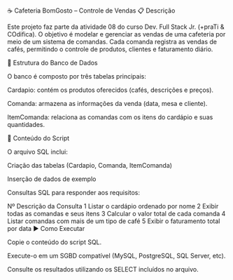 ☕ Cafeteria BomGosto – Controle de Vendas
📋 Descrição

Este projeto faz parte da atividade 08 do curso Dev. Full Stack Jr. (+praTi & COdifica). 
O objetivo é modelar e gerenciar as vendas de uma cafeteria por meio de um sistema de comandas.
Cada comanda registra as vendas de cafés, permitindo o controle de produtos, clientes e faturamento diário.

🧱 Estrutura do Banco de Dados

O banco é composto por três tabelas principais:

Cardapio: contém os produtos oferecidos (cafés, descrições e preços).

Comanda: armazena as informações da venda (data, mesa e cliente).

ItemComanda: relaciona as comandas com os itens do cardápio e suas quantidades.

📂 Conteúdo do Script

O arquivo SQL inclui:

Criação das tabelas (Cardapio, Comanda, ItemComanda)

Inserção de dados de exemplo

Consultas SQL para responder aos requisitos:

Nº	Descrição da Consulta
1	Listar o cardápio ordenado por nome
2	Exibir todas as comandas e seus itens
3	Calcular o valor total de cada comanda
4	Listar comandas com mais de um tipo de café
5	Exibir o faturamento total por data
▶️ Como Executar

Copie o conteúdo do script SQL.

Execute-o em um SGBD compatível (MySQL, PostgreSQL, SQL Server, etc).

Consulte os resultados utilizando os SELECT incluídos no arquivo.